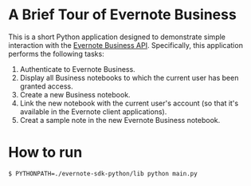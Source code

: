 A Brief Tour of Evernote Business
=================================

This is a short Python application designed to demonstrate simple interaction with the [Evernote Business API](http://dev.evernote.com/documentation/cloud/chapters/business.php). Specifically, this application performs the following tasks:

1. Authenticate to Evernote Business.
2. Display all Business notebooks to which the current user has been granted access.
3. Create a new Business notebook.
4. Link the new notebook with the current user's account (so that it's available in the Evernote client applications).
5. Creat a sample note in the new Evernote Business notebook.

How to run
==========

```sh
$ PYTHONPATH=./evernote-sdk-python/lib python main.py
```

